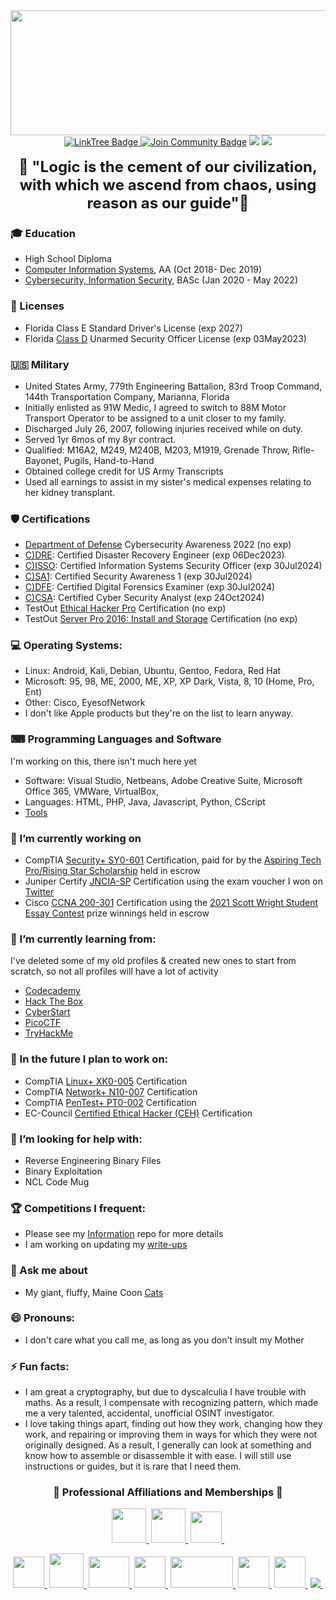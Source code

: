 <!--
**CodebenderCate/CodebenderCate** is a ✨ _special_ ✨ repository because its `README.md` (this file) appears on your GitHub profile.
-->

<div id="header" align="center">
  <img src="https://pbs.twimg.com/profile_banners/1354693430530756608/1651351984/1500x500" height="200" width="750"/>
</div> 
<div align="center">
<a href="https://linktr.ee/Codebender_cate">
    <img src="https://img.shields.io/badge/LinkTree-darkgreen?style=flat&logoColor=Green" alt="LinkTree Badge"/>
  </a>
<a href="https://discord.gg/24GeESzzrx"><img src="https://img.shields.io/discord/733027681184251937.svg?style=flat&label=Join%20Community&color=7289DA" alt="Join Community Badge"/></a>
<a href="https://twitter.com/Codebender_Cate" ><img src="https://img.shields.io/twitter/follow/Codebender_Cate.svg?style=social" /></a>
<a href="https://instagram.com/Codebender.Cate" ><img src="https://img.shields.io/badge/Instagram-white?style=for-the-badge&logo=instagram&logoColor=E4405F&style=social"/></a>
  <br></br>
  <font size="+2">
  <b>🖖 "Logic is the cement of our civilization, with which we ascend from chaos, using reason as our guide"🖖</b>
  </font>
</div>

### 🎓 Education
- High School Diploma
- [Computer Information Systems](https://pensacolastate.smartcatalogiq.com/2018-2019/Catalog/Academic-Programs/Associate-in-Arts-Program/Associate-in-Arts-Programs-of-Study/Computer-Information-Systems-Advising-Track), AA (Oct 2018- Dec 2019)
- [Cybersecurity, Information Security](https://pensacolastate.smartcatalogiq.com/2020-2021/Catalog/Programs-of-Study/Baccalaureate-Degrees/Baccalaureate-Degree-Programs/BAS-Cybersecurity), BASc (Jan 2020 - May 2022)

### 💼 Licenses
- Florida Class E Standard Driver's License (exp 2027)
- Florida [Class D](https://licensing.freshfromflorida.com/access/individual.aspx?TYPE=INDIVIDUAL&CATEGORY=D%20&COUNTY=09&LICENSE=D%201829380&STATUS=IND_DETAIL) Unarmed Security Officer License (exp 03May2023)

### 🇺🇸 Military
- United States Army, 779th Engineering Battalion, 83rd Troop Command, 144th Transportation Company, Marianna, Florida
- Initially enlisted as 91W Medic, I agreed to switch to 88M Motor Transport Operator to be assigned to a unit closer to my family.
- Discharged July 26, 2007, following injuries received while on duty. 
- Served 1yr 6mos of my 8yr contract.
- Qualified: M16A2, M249, M240B, M203, M1919, Grenade Throw, Rifle-Bayonet, Pugils, Hand-to-Hand
- Obtained college credit for US Army Transcripts
- Used all earnings to assist in my sister's medical expenses relating to her kidney transplant.

### 🛡️ Certifications
- [Department of Defense](https://drive.google.com/file/d/1vgnqVdJlp7XuiaKFnZN4n1_23zf2hq4G/view?usp=drivesdk) Cybersecurity Awareness 2022 (no exp)
- [C)DRE](https://drive.google.com/file/d/1q4SJhJxGPgoTHJmcXNeK-Skjn7QshvXe/view): Certified Disaster Recovery Engineer (exp 06Dec2023)
- [C)ISSO](https://drive.google.com/file/d/1Z4lmvVrABiW3DgxazZX7M4DJzorUqEQU/view): Certified Information Systems Security Officer (exp 30Jul2024)
- [C)SA1](https://drive.google.com/file/d/1PoYAVuy9x_3r3ubw7jWCRP4ubokIpBTn/view): Certified Security Awareness 1 (exp 30Jul2024)
- [C)DFE](https://drive.google.com/file/d/1-_p67ouIrKnVYdgggeQcNkhHrTuyvfbU/view): Certified Digital Forensics Examiner (exp 30Jul2024)
- [C)CSA](https://drive.google.com/file/d/1A_57y7av1TWd7O-_0nvBvo2IAbYEuzVl/view): Certified Cyber Security Analyst (exp 24Oct2024)
- TestOut [Ethical Hacker Pro](https://certification.testout.com/verifycert?certificateId=6-2C6-LRQPV) Certification (no exp)
- TestOut [Server Pro 2016: Install and Storage](https://certification.testout.com/verifycert?certificateId=6-2C6-9A29P) Certification (no exp)

### 💻 Operating Systems:
- Linux: Android, Kali, Debian, Ubuntu, Gentoo, Fedora, Red Hat
- Microsoft: 95, 98, ME, 2000, ME, XP, XP Dark, Vista, 8, 10 (Home, Pro, Ent)
- Other: Cisco, EyesofNetwork
- I don't like Apple products but they're on the list to learn anyway.

### ⌨ Programming Languages and Software
I'm working on this, there isn't much here yet
- Software: Visual Studio, Netbeans, Adobe Creative Suite, Microsoft Office 365, VMWare, VirtualBox,
- Languages: HTML, PHP, Java, Javascript, Python, CScript
- [Tools](https://github.com/CodebenderCate/Hacking-Tools)

### 🔭 I’m currently working on
- CompTIA [Security+ SY0-601](https://www.comptia.org/certifications/security) Certification, paid for by the [Aspiring Tech Pro/Rising Star Scholarship](https://www.comptia.org/newsroom/2021/04/23/comptia-opens-new-round-of-aspiring-tech-pro-scholarship-awards-announces-most-recent-winners) held in escrow
- Juniper Certify [JNCIA-SP](https://www.juniper.net/us/en/training/certification/tracks/service-provider-routing-switching/jncis-sp.html) Certification using the exam voucher I won on [Twitter](https://twitter.com/JBizzle703/status/1539744190258708480)
- Cisco [CCNA 200-301](https://www.cisco.com/c/en/us/training-events/training-certifications/certifications/associate/ccna.html) Certification using the [2021 Scott Wright Student Essay Contest](https://www.nisod.org/2021-student-essay-winner-allison-c-dugas/) prize winnings held in escrow

### 🌱 I’m currently learning from: 
I've deleted some of my old profiles & created new ones to start from scratch, so not all profiles will have a lot of activity
- [Codecademy](https://www.codecademy.com/profiles/Codebender_Cate)
- [Hack The Box](https://app.hackthebox.com/profile/overview)
- [CyberStart](https://play.cyberstart.com/)
- [PicoCTF](https://play.picoctf.org/users/Codebender_Cate)
- [TryHackMe](https://tryhackme.com/p/CodebenderCate)

### 🔮 In the future I plan to work on:
- CompTIA [Linux+ XK0-005](https://www.comptia.org/certifications/linux) Certification
- CompTIA [Network+ N10-007](https://www.comptia.org/certifications/network) Certification
- CompTIA [PenTest+ PT0-002](https://www.comptia.org/certifications/pentest) Certification
- EC-Council [Certified Ethical Hacker (CEH)](https://iclass.eccouncil.org/our-courses/certified-ethical-hacker-ceh/?utm_source=ecc-menu&utm_medium=eccreferral&utm_campaign=ceh-course-page#train) Certification

### 🤔 I’m looking for help with:
- Reverse Engineering Binary Files
- Binary Exploitation
- NCL Code Mug

### 🏆 Competitions I frequent:
- Please see my [Information](https://github.com/CodebenderCate/Cybersecurity-Information/blob/main/Collegiate%20Cyber%20Competitions.md/) repo for more details
- I am working on updating my [write-ups](https://github.com/CodebenderCate/Write-Ups)

### 💬 Ask me about
- My giant, fluffy, Maine Coon [Cats](https://www.instagram.com/shadow.and.kira/)

### 😄 Pronouns:
- I don't care what you call me, as long as you don't insult my Mother

### ⚡ Fun facts:
- I am great a cryptography, but due to dyscalculia I have trouble with maths. As a result, I compensate with recognizing pattern, which made me a very talented, accidental, unofficial OSINT investigator.
- I love taking things apart, finding out how they work, changing how they work, and repairing or improving them in ways for which they were not originally designed. As a result, I generally can look at something and know how to assemble or disassemble it with ease. I will still use instructions or guides, but it is rare that I need them.
</div>

<div align="center">

### 🤝 Professional Affiliations and Memberships 🤝

</div>

<div align="center">
  <a href="https://www.pensacolastate.edu/academics/robinson-honors-program/"><img src="https://www.pensacolastate.edu/wp-content/uploads/2022/06/robinson-honors.jpg" width="55" height="55"/>&nbsp;</a>
  <a href="https://www.comptia.org/membership"><img src="https://comptiacdn.azureedge.net/webcontent/images/default-source/mainsitetemplateimages/comptia_logo_white.png?sfvrsn=df1edab8_2" idth="55" height="55"/>&nbsp;</a>
  <a href="https://www.wicysmilitary.org/"><img src="https://pbs.twimg.com/profile_images/1472294524953235460/FeZEXYqQ_400x400.png" width="50" height="50"/>&nbsp;</a>
  
  <a href="https://www.issa.org/?fbclid=IwAR0u-uLN4q5K6S9udjjQHVREsP5sbEu6kk4-TPQ9MGpEuYvuLBwquIqCJBY"><img src="https://www.brighttalk.com/wp-content/uploads/2019/07/ISSA-icon.png" width="50" height="50"/>&nbsp;</a>
  <a href="https://pensacola.afceachapters.org/"><img src="https://fweda-75c5.kxcdn.com/wp-content/uploads/2022/03/AFCEA-Blue-Angels-LOGO-Good-223x300.png" width="55" height="55"/>&nbsp;</a>
  <a href="https://swe.org/"><img src="https://upload.wikimedia.org/wikipedia/en/thumb/0/0e/Society_of_Women_Engineers_logo.svg/1200px-Society_of_Women_Engineers_logo.svg.png" width="65" height="50"/>&nbsp;</a>
  <a href="https://womenscyberjutsu.org/default.aspx"><img src="https://res.cloudinary.com/crunchbase-production/image/upload/c_lpad,f_auto,q_auto:eco,dpr_1/v1499839703/hmhusxn7z5m1nqjgjlet.png" width="50" height="50"/>&nbsp;</a>
    <a href="https://engage.isaca.org/tallahasseechapter/home"><img src="https://higherlogicdownload.s3.amazonaws.com/ISACA/8276b630-66ca-424b-958f-46744202ec67/UploadedImages/ISACA_logo_Tallahassee_rev_RGB.png" width="100" height="50"/>&nbsp;</a>
  <a href="https://engage.isaca.org/tallahasseechapter/sheleadstech"><img src="https://mlsvc01-prod.s3.amazonaws.com/6b88b23a201/97a4950f-7db5-45f7-bf44-b3b7675b97a5.png?ver=1547501129000" width="50" height="50"/>&nbsp;</a>
    <a href="https://www.ndia.org/"><img src="https://countdowntoveteransday.info/images/logos/NDIA_seal.jpg" width="50" height="50"/>&nbsp;</a>
  <a href="https://www.ndia.org/about/affiliates"><img src="https://www.ndia.org/-/media/sites/ndia/about/2022_affiliate_logos_print_only.ashx"/>&nbsp;
</div></a>
